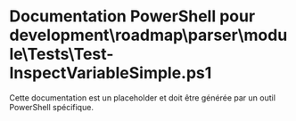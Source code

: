# Documentation PowerShell pour development\roadmap\parser\module\Tests\Test-InspectVariableSimple.ps1

Cette documentation est un placeholder et doit être générée par un outil PowerShell spécifique.
